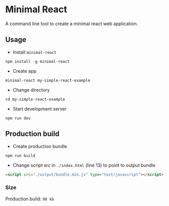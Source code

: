 # Minimal React
A command line tool to create a minimal react web application.

## Usage
- Install `minimal-react`
```shell
npm install -g minimal-react
```
- Create app
```shell
minimal-react my-simple-react-example
```
- Change directory
```shell
cd my-simple-react-example
```
- Start development server
```shell
npm run dev
```

## Production build
- Create production bundle
```shell
npm run build
```
- Change script src in `./index.html` (line 13) to point to output bundle
```html
<script src="./output/bundle.min.js" type="text/javascript"></script>
```
### Size
Production build: `98 kb`
